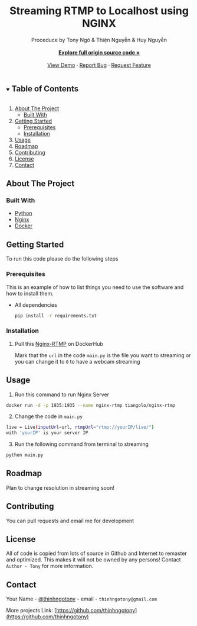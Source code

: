   <h1 align="center">Streaming RTMP to Localhost using NGINX</h1>

  <p align="center">
    Proceduce by Tony Ngô & Thiện Nguyễn & Huy Nguyễn
    <br />
    <br />
    <a href="https://github.com/wordgod123/RTMPAddRes"><strong>Explore full origin source code »</strong></a>
    <br />
    <br />
    <a href="">View Demo</a>
    ·
    <a href="facebook.com/thinhngotony">Report Bug</a>
    ·
    <a href="facebook.com/thinhngotony">Request Feature</a>
  </p>
</p>



<!-- TABLE OF CONTENTS -->
<details open="open">
  <summary><h2 style="display: inline-block">Table of Contents</h2></summary>
  <ol>
    <li>
      <a href="#about-the-project">About The Project</a>
      <ul>
        <li><a href="#built-with">Built With</a></li>
      </ul>
    </li>
    <li>
      <a href="#getting-started">Getting Started</a>
      <ul>
        <li><a href="#prerequisites">Prerequisites</a></li>
        <li><a href="#installation">Installation</a></li>
      </ul>
    </li>
    <li><a href="#usage">Usage</a></li>
    <li><a href="#roadmap">Roadmap</a></li>
    <li><a href="#contributing">Contributing</a></li>
    <li><a href="#license">License</a></li>
    <li><a href="#contact">Contact</a></li>
  </ol>
</details>



<!-- ABOUT THE PROJECT -->
## About The Project



### Built With

* [Python]()
* [Nginx]()
* [Docker]()


<!-- GETTING STARTED -->
## Getting Started

To run this code please do the following steps

### Prerequisites

This is an example of how to list things you need to use the software and how to install them.
* All dependencies
  ```sh
  pip install -r requirements.txt
  ```

### Installation

1. Pull this [Nginx-RTMP](https://hub.docker.com/r/tiangolo/nginx-rtmp) on DockerHub
 
   Mark that the `url` in the code `main.py` is the file you want to streaming or you can change it to `0` to have a webcam streaming


<!-- USAGE EXAMPLES -->
## Usage

1. Run this command to run Nginx Server
  ```sh
  docker run -d -p 1935:1935 --name nginx-rtmp tiangolo/nginx-rtmp
  ```
2. Change the code in `main.py`
  ```sh
live = Live(inputUrl=url, rtmpUrl="rtmp://yourIP/live/")
with 'yourIP' is your server IP
  ```

3. Run the following command from terminal to streaming
  ```sh
  python main.py
  ```


<!-- ROADMAP -->
## Roadmap

Plan to change resolution in streaming soon!



<!-- CONTRIBUTING -->
## Contributing

You can pull requests and email me for development 

<!-- LICENSE -->
## License

All of code is copied from lots of source in Github and Internet to remaster and optimized. This makes it will not be owned by any persons! Contact `Author - Tony` for more information.



<!-- CONTACT -->
## Contact

Your Name - [@thinhngotony](https://twitter.com/thinhngotony) - email - `thinhngotony@gmail.com`

More projects Link: [https://github.com/thinhngotony](https://github.com/thinhngotony)



